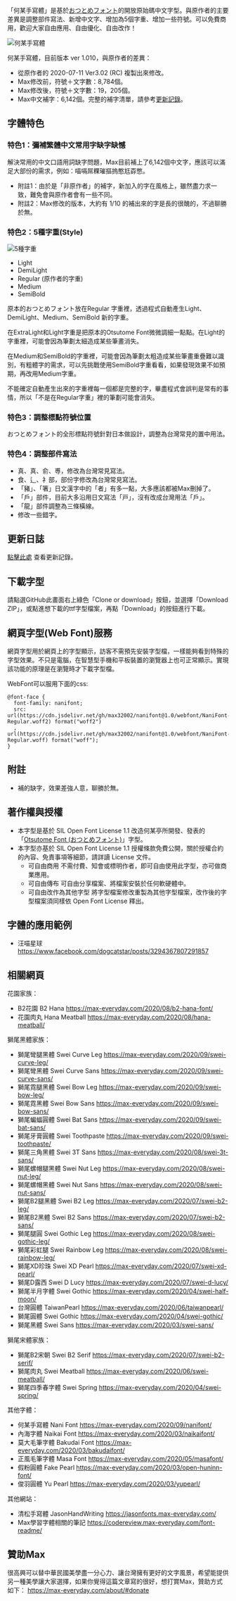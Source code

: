 「何某手寫體」是基於[おつとめフォント](http://rooms.webcrow.jp/)的開放原始碼中文字型。與原作者的主要差異是調整部件寫法、新增中文字、增加為5個字重、增加一些符號。可以免費商用，歡迎大家自由應用、自由優化、自由改作！

![何某手寫體](https://github.com/max32002/nanifont/raw/master/preview/welcome.png)

何某手寫體，目前版本 ver 1.010，與原作者的差異：
* 從原作者的 2020-07-11 Ver3.02 (RC) 複製出來修改。
* Max修改前，符號＋文字數：8,784個。
* Max修改後，符號＋文字數：19，205個。
* Max中文補字：6,142個。完整的補字清單，請參考[更新記錄](https://github.com/max32002/nanifont/blob/master/change_log.md)。


## 字體特色

### 特色1：彌補繁體中文常用字缺字缺憾

解決常用的中文口語用詞缺字問題，Max目前補上了6,142個中文字，應該可以滿足大部份的需求，例如：喵嗝屌粿璀摳摀憨尪孬憋。

* 附註1：由於是「非原作者」的補字，新加入的字在風格上，雖然盡力求一致，難免會與原作者會有一些不同。
* 附註2：Max修改的版本，大約有 1/10 的補出來的字是長的很醜的，不過聊勝於無。

### 特色2：5種字重(Style)
![5種字重](https://github.com/max32002/nanifont/raw/master/preview/compare_styles.png)

* Light
* DemiLight
* Regular (原作者的字重)
* Medium
* SemiBold

原本的おつとめフォント放在Regular 字重裡，透過程式自動產生Light、DemiLight、Medium、SemiBold 新的字重。

在ExtraLight和Light字重是把原本的Otsutome Font微微調細一點點。在Light的字重裡，可能會因為筆劃太細造成某些筆畫消失。

在Medium和SemiBold的字重裡，可能會因為筆劃太粗造成某些筆畫重疊難以識別，有粗體字的需求，可以先挑戰使用SemiBold字重看看，如果發現效果不如預期，再改用Medium字重。

不能確定自動產生出來的字重裡每一個都是完整的字，畢盡程式會誤判是常有的事情，所以「不是在Regular字重」裡的筆劃可能會消失。

### 特色3：調整標點符號位置

おつとめフォント的全形標點符號針對日本做設計，調整為台灣常見的置中用法。

### 特色4：調整部件寫法

* 真、真、俞、尃，修改為台灣常見寫法。
* 食、辶、礻部，部份字修改為台灣常見寫法。
* 「豬」、「箸」日文漢字中的「者」有多一點，大多應該都被Max刪掉了。
* 「戶」部件，目前大多沿用日文寫法「戸」，沒有改成台灣用法「戶」。
* 「龍」部件調整為三條橫線。
* 修改一些錯字。


## 更新日誌
[點擊此處](https://github.com/max32002/nanifont/blob/master/change_log.md) 查看更新記錄。

## 下載字型

請點選GitHub此畫面右上綠色「Clone or download」按鈕，並選擇「Download ZIP」，或點進想下載的ttf字型檔案，再點「Download」的按鈕進行下載。

## 網頁字型(Web Font)服務

網頁字型用於網頁上的字型顯示，訪客不需預先安裝字型檔，一樣能夠看到特殊的字型效果。不只是電腦，在智慧型手機和平板裝置的瀏覽器上也可正常顯示。實現該功能的原理是在瀏覽時才下載字型檔。

WebFont可以服用下面的css:
```
@font-face {
  font-family: nanifont;
  src: url(https://cdn.jsdelivr.net/gh/max32002/nanifont@1.0/webfont/NaniFont-Regular.woff2) format("woff2")
  , url(https://cdn.jsdelivr.net/gh/max32002/nanifont@1.0/webfont/NaniFont-Regular.woff) format("woff");
}
```

## 附註

* 補的缺字，效果差強人意，聊勝於無。

## 著作權與授權

* 本字型是基於 SIL Open Font License 1.1 改造何某亭所開發、發表的「[Otsutome Font (おつとめフォント)](http://rooms.webcrow.jp/)」字型。
* 本字型亦基於 SIL Open Font License 1.1 授權條款免費公開，關於授權合約的內容、免責事項等細節，請詳讀 License 文件。
    * 可自由商用 不需付費、知會或標明作者，即可自由使用此字型，亦可做商業應用。
    * 可自由傳布 可自由分享檔案、將檔案安裝於任何軟硬體中。
    * 可自由改作為其他字型 將字型檔案修改重製為其他字型檔案，改作後的字型檔案須同樣依 Open Font License 釋出。
    

## 字體的應用範例

* 汪喵星球 https://www.facebook.com/dogcatstar/posts/3294367807291857


## 相關網頁

花園家族：
* B2花園 B2 Hana
https://max-everyday.com/2020/08/b2-hana-font/
* 花園肉丸 Hana Meatball
https://max-everyday.com/2020/08/hana-meatball/

獅尾黑體家族：
* 獅尾彎腿黑體 Swei Curve Leg
https://max-everyday.com/2020/09/swei-curve-leg/
* 獅尾彎黑體 Swei Curve Sans
https://max-everyday.com/2020/09/swei-curve-sans/
* 獅尾霓腿黑體 Swei Bow Leg
https://max-everyday.com/2020/09/swei-bow-leg/
* 獅尾霓黑體 Swei Bow Sans
https://max-everyday.com/2020/09/swei-bow-sans/
* 獅尾蝙蝠圓體 Swei Bat Sans
https://max-everyday.com/2020/09/swei-bat-sans/
* 獅尾牙膏圓體 Swei Toothpaste
https://max-everyday.com/2020/09/swei-toothpaste/
* 獅尾三角黑體 Swei 3T Sans
https://max-everyday.com/2020/08/swei-3t-sans/
* 獅尾螺帽腿黑體 Swei Nut Leg
https://max-everyday.com/2020/08/swei-nut-leg/
* 獅尾螺帽黑體 Swei Nut Sans
https://max-everyday.com/2020/08/swei-nut-sans/
* 獅尾B2腿黑體 Swei B2 Leg
https://max-everyday.com/2020/07/swei-b2-leg/
* 獅尾B2黑體 Swei B2 Sans
https://max-everyday.com/2020/07/swei-b2-sans/
* 獅尾腿圓 Swei Gothic Leg
https://max-everyday.com/2020/08/swei-gothic-leg/
* 獅尾彩虹腿 Swei Rainbow Leg
https://max-everyday.com/2020/08/swei-rainbow-leg/
* 獅尾XD珍珠 Swei XD Pearl
https://max-everyday.com/2020/07/swei-xd-pearl/
* 獅尾D露西 Swei D Lucy
https://max-everyday.com/2020/07/swei-d-lucy/
* 獅尾半月字體 Swei Gothic
https://max-everyday.com/2020/04/swei-half-moon/
* 台灣圓體 TaiwanPearl
https://max-everyday.com/2020/06/taiwanpearl/
* 獅尾圓體 Swei Gothic
https://max-everyday.com/2020/04/swei-gothic/
* 獅尾黑體 Swei Sans
https://max-everyday.com/2020/03/swei-sans/

獅尾宋體家族：
* 獅尾B2宋朝 Swei B2 Serif
https://max-everyday.com/2020/07/swei-b2-serif/
* 獅尾肉丸 Swei Meatball
https://max-everyday.com/2020/06/swei-meatball/
* 獅尾四季春字體 Swei Spring
https://max-everyday.com/2020/04/swei-spring/

其他字體：
* 何某手寫體 Nani Font
https://max-everyday.com/2020/09/nanifont/
* 內海字體  Naikai Font
https://max-everyday.com/2020/03/naikaifont/
* 莫大毛筆字體 Bakudai Font
https://max-everyday.com/2020/03/bakudaifont/
* 正風毛筆字體 Masa Font
https://max-everyday.com/2020/05/masafont/
* 假粉圓體 Fake Pearl 
https://max-everyday.com/2020/03/open-huninn-font/
* 俊羽圓體 Yu Pearl 
https://max-everyday.com/2020/03/yupearl/

其他網站：
* 清松手寫體 JasonHandWriting
https://jasonfonts.max-everyday.com/
* Max學習字體相關的筆記
https://codereview.max-everyday.com/font-readme/

## 贊助Max

很高興可以替中華民國美學盡一分心力、讓台灣擁有更好的文字風景，希望能提供另一種美學讓大家選擇，如果你覺得這篇文章寫的很好，想打賞Max，贊助方式如下：
https://max-everyday.com/about/#donate

